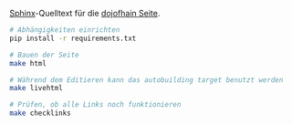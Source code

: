 [Sphinx](http://www.sphinx-doc.org)-Quelltext für die [dojofhain Seite](https://dojofhain.github.io).


```sh
# Abhängigkeiten einrichten
pip install -r requirements.txt

# Bauen der Seite
make html

# Während dem Editieren kann das autobuilding target benutzt werden
make livehtml

# Prüfen, ob alle Links noch funktionieren
make checklinks
```
